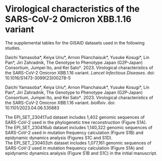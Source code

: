 # Virological characteristics of the SARS-CoV-2 Omicron XBB.1.16 variant
The supplemental tables for the GISAID datasets used in the following studies.

Daichi Yamasoba*, Keiya Uriu*, Arnon Plianchaisuk*, Yusuke Kosugi*, Lin Pan*, Jiri Zahradnik, The Genotype to Phenotype Japan (G2P-Japan) Consortium, Jumpei Ito, and Kei Sato†. 2023. Virological characteristics of the SARS-CoV-2 Omicron XBB.1.16 variant. *Lancet Infectious Diseases*. doi: 10.1016/S1473-3099(23)00278-5

Daichi Yamasoba*, Keiya Uriu*, Arnon Plianchaisuk*, Yusuke Kosugi*, Lin Pan*, Jiri Zahradnik, The Genotype to Phenotype Japan (G2P-Japan) Consortium, Jumpei Ito, and Kei Sato†. 2023. Virological characteristics of the SARS-CoV-2 Omicron XBB.1.16 variant. *bioRxiv*. doi: 10.1101/2023.04.06.535883

The EPI_SET_230417ud dataset includes 1,402 genomic sequences of SARS-CoV-2 used in the phylogenetic tree reconstruction (Figure S1A).\
The EPI_SET_230416ub dataset includes 1,140,322 genomic sequences of SARS-CoV-2 used in mutation frequency calculation (Figure S1B) and epidynamic dynamics analysis (Figures S1C and S1D).\
The EPI_SET_230403zh dataset includes 1,077,161 genomic sequences of SARS-CoV-2 used in mutation frequency calculation (Figure S1A) and epidynamic dynamics analysis (Figure S1B and S1C) in the initial manuscript.
